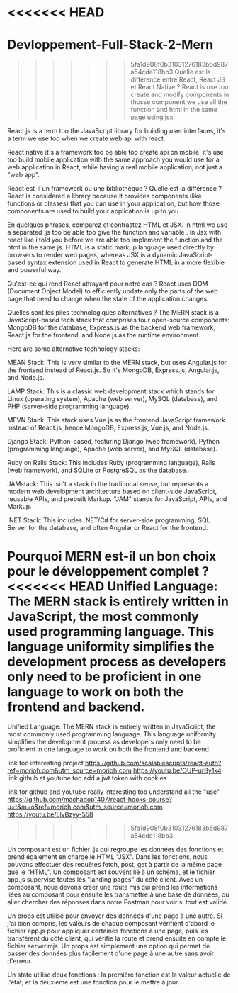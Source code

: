 <<<<<<< HEAD
=======
# Devloppement-Full-Stack-2-Mern
>>>>>>> 5fa1d908f0b31031276183b5d987a54cde118bb3
Quelle est la différence entre React, React JS et React Native ?
React is use too create and modify components in thosse component we use all the function and html in the same page using jsx. 

React js is a term too the JavaScript library for building user interfaces, it's a term we use too when we create web api with react.

React native it's a framework too be able too create api on mobile. it's use too build mobile application with the same approach you would use for a web application in React, while having a real mobile application, not just a "web app".



React est-il un framework ou une bibliothèque ? Quelle est la différence ?
React is considered a library because it provides components (like functions or classes) that you can use in your application, but how those components are used to build your application is up to you.



En quelques phrases, comparez et contrastez HTML et JSX.
in html we use a separated .js too be able too give the function and variable . In Jsx with react like i told you before we are able too implement the function and the html in the same js. HTML is a static markup language used directly by browsers to render web pages, whereas JSX is a dynamic JavaScript-based syntax extension used in React to generate HTML in a more flexible and powerful way.



Qu'est-ce qui rend React attrayant pour notre cas ?
React uses DOM (Document Object Model) to efficiently update only the parts of the web page that need to change when the state of the application changes.



Quelles sont les piles technologiques alternatives ?
The MERN stack is a JavaScript-based tech stack that comprises four open-source components: MongoDB for the database, Express.js as the backend web framework, React.js for the frontend, and Node.js as the runtime environment.

Here are some alternative technology stacks:

MEAN Stack: This is very similar to the MERN stack, but uses Angular.js for the frontend instead of React.js. So it's MongoDB, Express.js, Angular.js, and Node.js.

LAMP Stack: This is a classic web development stack which stands for Linux (operating system), Apache (web server), MySQL (database), and PHP (server-side programming language).

MEVN Stack: This stack uses Vue.js as the frontend JavaScript framework instead of React.js, hence MongoDB, Express.js, Vue.js, and Node.js.

Django Stack: Python-based, featuring Django (web framework), Python (programming language), Apache (web server), and MySQL (database).

Ruby on Rails Stack: This includes Ruby (programming language), Rails (web framework), and SQLite or PostgreSQL as the database.

JAMstack: This isn't a stack in the traditional sense, but represents a modern web development architecture based on client-side JavaScript, reusable APIs, and prebuilt Markup. "JAM" stands for JavaScript, APIs, and Markup.

.NET Stack: This includes .NET/C# for server-side programming, SQL Server for the database, and often Angular or React for the frontend.



Pourquoi MERN est-il un bon choix pour le développement complet ?
<<<<<<< HEAD
Unified Language: The MERN stack is entirely written in JavaScript, the most commonly used programming language. This language uniformity simplifies the development process as developers only need to be proficient in one language to work on both the frontend and backend.
=======
Unified Language: The MERN stack is entirely written in JavaScript, the most commonly used programming language. This language uniformity simplifies the development process as developers only need to be proficient in one language to work on both the frontend and backend.




link too interesting project 
https://github.com/scalablescripts/react-auth?ref=morioh.com&utm_source=morioh.com
https://youtu.be/OUP-urBy1k4
link github et youtube too add a jwt token with cookies

link for github and youtube really interesting too understand all the "use"
https://github.com/machadop1407/react-hooks-course?u=t&m=o&ref=morioh.com&utm_source=morioh.com
https://youtu.be/LlvBzyy-558

>>>>>>> 5fa1d908f0b31031276183b5d987a54cde118bb3
>>>>
>>>>



Un composant est un fichier .js qui regroupe les données des fonctions et prend également en charge le HTML "JSX". Dans les fonctions, nous pouvons effectuer des requêtes fetch, post, get à partir de la même page que le "HTML". Un composant est souvent lié à un schéma, et le fichier app.js supervise toutes les "landing pages" du côté client. Avec un composant, nous devons créer une route mjs qui prend les informations liées au composant pour ensuite les transmettre à une base de données, ou aller chercher des réponses dans notre Postman pour voir si tout est validé.

Un props est utilisé pour envoyer des données d'une page à une autre. Si j'ai bien compris, les valeurs de chaque composant vérifient d'abord le fichier app.js pour appliquer certaines fonctions à une page, puis les transfèrent du côté client, qui vérifie la route et prend ensuite en compte le fichier server.mjs. Un props est simplement une option qui permet de passer des données plus facilement d'une page à une autre sans avoir d'erreur.

Un state utilise deux fonctions : la première fonction est la valeur actuelle de l'état, et la deuxième est une fonction pour le mettre à jour.
